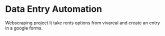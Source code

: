 # Data Entry Automation

Webscraping project
It take rents options from vivareal and create an entry in a google forms.
